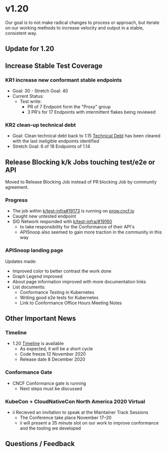 # v1.20

Our goal is to not make radical changes to process or approach, but iterate on our working methods to increase velocity and output in a stable, consistent way.

## Update for 1.20

## ****Increase Stable Test Coverage****

### ****KR1 increase new conformant stable endpoints****

-   Goal: 30 - Stretch Goal: 40
-   Current Status:
    -   Test write:
        -   PR of 7 Endpoint form the "Proxy" group
        -   3 PR's for 17 Endpoints with intermittent flakes being reviewed

### ****KR2 clean-up technical debt****

-   Goal: Clean technical debt back to 1.15 [Technical Debt](https://apisnoop.cncf.io/conformance-progress?relchart=number) has been cleared with the last ineligible endpoints identified
-   Stretch Goal: 6 of 18 Endpoints of 1.14

## ****Release Blocking k/k Jobs touching test/e2e or API****

Moved to Release Blocking Job instead of PR blocking Job by community agreement.

### ****Progress****

-   The job within [k/test-infra#19173](https://github.com/kubernetes/test-infra/pull/19173) is running on [prow.cncf.io](https://prow.cncf.io/)
-   Caught new untested endpoint
-   SIG Network responded with [k/test-infra/#19160](https://github.com/kubernetes/test-infra/issues/19160)
    -   to take responsibility for the Conformance of their API's
    -   APISnoop also seemed to gain more traction in the community in this way

### ****APISnoop landing page****

Updates made:

-   Improved color to better contrast the work done
-   Graph Legend improved
-   About page information improved with more documentation links
-   List documents:
    -   Conformance Testing in Kubernetes
    -   Writing good e2e tests for Kubernetes
    -   Link to Conformance Office Hours Meeting Notes

## ****Other Important News****

### ****Timeline****

-   1.20 [Timeline](https://github.com/kubernetes/sig-release/tree/master/releases/release-1.20#timeline) is available
    -   As expected, it will be a short cycle
    -   Code freeze 12 November 2020
    -   Release date 8 December 2020

### ****Conformance Gate****

-   CNCF Conformance gate is running
    -   Next steps must be discussed

### ****KubeCon + CloudNativeCon North America 2020 Virtual****

-   ii Recieved an invitation to speak at the Maintainer Track Sessions
    -   The Conference take place November 17–20
    -   ii will present a 35 minute slot on our work to improve conformance and the tooling we developed

## ****Questions / Feedback****
